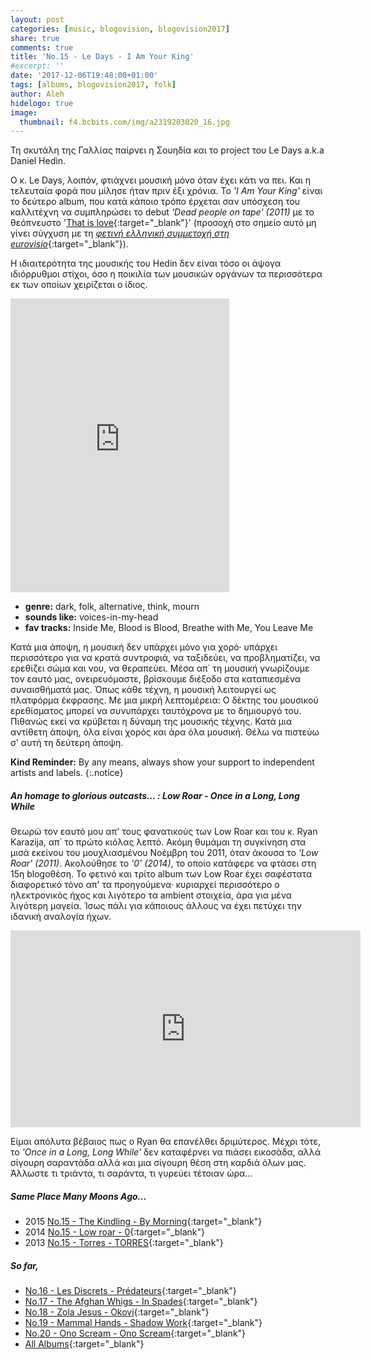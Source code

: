 ```yaml
---
layout: post
categories: [music, blogovision, blogovision2017]
share: true
comments: true
title: 'No.15 - Le Days - I Am Your King'
#excerpt: ''
date: '2017-12-06T19:48:00+01:00'
tags: [albums, blogovision2017, folk]
author: Aleh
hidelogo: true
image:
  thumbnail: f4.bcbits.com/img/a2319203020_16.jpg
---
```

Τη σκυτάλη της Γαλλίας παίρνει η Σουηδία και το project του Le Days a.k.a Daniel Hedin.

Ο κ. Le Days, λοιπόν, φτιάχνει μουσική μόνο όταν έχει κάτι να πει. Και η τελευταία φορά που μίλησε ήταν πριν έξι χρόνια. To *'I Am Your King'* είναι το δεύτερο album, που κατά κάποιο τρόπο έρχεται σαν υπόσχεση του καλλιτέχνη να συμπληρώσει το debut *'Dead people on tape' (2011)* με το θεόπνευστο '[That is love](https://ledays.bandcamp.com/track/that-is-love){:target="_blank"}' (προσοχή στο σημείο αυτό μη γίνει σύγχυση με τη [*φετινή ελληνική συμμετοχή στη eurovisio*](https://www.youtube.com/watch?v=R_kLtgFPnbk){:target="_blank"}).

Η ιδιαιτερότητα της μουσικής του Hedin δεν είναι τόσο οι άψογα ιδιόρρυθμοι στίχοι, όσο η ποικιλία των μουσικών οργάνων τα περισσότερα εκ των οποίων χειρίζεται ο ίδιος.

<iframe style="border: 0; width: 350px; height: 470px;" src="https://bandcamp.com/EmbeddedPlayer/album=1947151197/size=large/bgcol=ffffff/linkcol=0687f5/tracklist=false/track=2004395742/transparent=true/" seamless><a href="http://ledays.bandcamp.com/album/i-am-your-king">I Am Your King by Le Days</a></iframe>

* **genre:** dark, folk, alternative, think, mourn
* **sounds like:** voices-in-my-head
* **fav tracks:** Inside Me, Blood is Blood, Breathe with Me, You Leave Me

Κατά μια άποψη, η μουσική δεν υπάρχει μόνο για χορό· υπάρχει περισσότερο για να κρατά συντροφιά, να ταξιδεύει, να προβληματίζει, να ερεθίζει σώμα και νου, να θεραπεύει. Μέσα απ΄ τη μουσική γνωρίζουμε τον εαυτό μας, ονειρευόμαστε, βρίσκουμε διέξοδο στα καταπιεσμένα συναισθήματά μας. Όπως κάθε τέχνη, η μουσική λειτουργεί ως πλατφόρμα έκφρασης. Με μια μικρή λεπτομέρεια: Ο δέκτης του μουσικού ερεθίσματος μπορεί να συνυπάρχει ταυτόχρονα με το δημιουργό του. Πιθανώς εκεί να κρύβεται η δύναμη της μουσικής τέχνης. Κατά μια αντίθετη άποψη, όλα είναι χορός και άρα όλα μουσική. Θέλω να πιστεύω σ' αυτή τη δεύτερη άποψη.

**Kind Reminder:** By any means, always show your support to independent artists and labels.
{:.notice}

<div class="text-divider"></div>

##### <i class="fa fa-hand-o-right"></i> An homage to glorious outcasts... : Low Roar - Once in a Long, Long While

Θεωρώ τον εαυτό μου απ' τους φανατικούς των Low Roar και του κ. Ryan Karazija, απ΄ το πρώτο κιόλας λεπτό. Ακόμη θυμάμαι τη συγκίνηση στα μισά εκείνου του μουχλιασμένου Νοέμβρη του 2011, όταν άκουσα το *'Low Roar' (2011)*. Ακολούθησε το *'0' (2014)*, το οποίο κατάφερε να φτάσει στη 15η blogoθέση. Το φετινό και τρίτο album των Low Roar έχει σαφέστατα διαφορετικό τόνο απ' τα προηγούμενα· κυριαρχεί περισσότερο ο ηλεκτρονικός ήχος και λιγότερο τα ambient στοιχεία, άρα για μένα λιγότερη μαγεία. Ίσως πάλι για κάποιους άλλους να έχει πετύχει την ιδανική αναλογία ήχων.

<iframe class="center" width="560" height="315" src="https://www.youtube.com/embed/-qJwU8H8UqQ?rel=0&amp;showinfo=0" frameborder="0" allowfullscreen></iframe>

Είμαι απόλυτα βέβαιος πως o Ryan θα επανέλθει δριμύτερος. Μέχρι τότε, το *'Once in a Long, Long While'* δεν καταφέρνει να πιάσει εικοσάδα, αλλά σίγουρη σαραντάδα αλλά και μια σίγουρη θέση στη καρδιά όλων μας. Άλλωστε τι τριάντα, τι σαράντα, τι γυρεύει τέτοιαν ώρα...

##### <i class="fa fa-hand-o-right"></i> Same Place Many Moons Ago...

* 2015 [No.15 - The Kindling - By Morning](/music/blogovision/blogovision2015/blogovision2015-no15/){:target="_blank"}
* 2014 [No.15 - Low roar - 0](/music/blogovision/blogovision2014/blogovision2014-no15/){:target="_blank"}
* 2013 [No.15 - Torres - TORRES](/music/blogovision/blogovision2013/blogovision2013-no15/){:target="_blank"}

##### <i class="fa fa-hand-o-right"></i> So far,

* [No.16 - Les Discrets - Prédateurs](/music/blogovision/blogovision2017/no16/){:target="_blank"}
* [No.17 - The Afghan Whigs - In Spades](/music/blogovision/blogovision2017/no17/){:target="_blank"}
* [No.18 - Zola Jesus - Okovi](/music/blogovision/blogovision2017/no18/){:target="_blank"}
* [No.19 - Mammal Hands - Shadow Work](/music/blogovision/blogovision2017/no19/){:target="_blank"}
* [No.20 - Ono Scream - Ono Scream](/music/blogovision/blogovision2017/no20/){:target="_blank"}
* [All Albums](/music/new-albums-2017/){:target="_blank"}